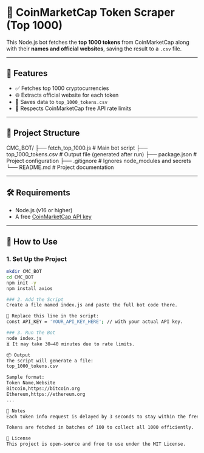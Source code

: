 # 🚀 CoinMarketCap Token Scraper (Top 1000)

This Node.js bot fetches the **top 1000 tokens** from CoinMarketCap along with their **names and official websites**, saving the result to a `.csv` file.

---

## 📌 Features ##

- ✅ Fetches top 1000 cryptocurrencies
- 🌐 Extracts official website for each token
- 💾 Saves data to `top_1000_tokens.csv`
- 🔐 Respects CoinMarketCap free API rate limits

---

## 📁 Project Structure

CMC_BOT/
├── fetch_top_1000.js # Main bot script
├── top_1000_tokens.csv # Output file (generated after run)
├── package.json # Project configuration
├── .gitignore # Ignores node_modules and secrets
└── README.md # Project documentation


---

## 🛠 Requirements

- Node.js (v16 or higher)
- A free [CoinMarketCap API key](https://coinmarketcap.com/api)

---

## 🚀 How to Use

### 1. Set Up the Project

```bash
mkdir CMC_BOT
cd CMC_BOT
npm init -y
npm install axios

### 2. Add the Script
Create a file named index.js and paste the full bot code there.

🔑 Replace this line in the script:
const API_KEY = 'YOUR_API_KEY_HERE'; // with your actual API key.

### 3. Run the Bot
node index.js
⏳ It may take 30–40 minutes due to rate limits.

📦 Output
The script will generate a file:
top_1000_tokens.csv

Sample format:
Token Name,Website
Bitcoin,https://bitcoin.org
Ethereum,https://ethereum.org
...

🧠 Notes
Each token info request is delayed by 3 seconds to stay within the free tier limit (30 requests per minute).

Tokens are fetched in batches of 100 to collect all 1000 efficiently.

🧡 License
This project is open-source and free to use under the MIT License.

